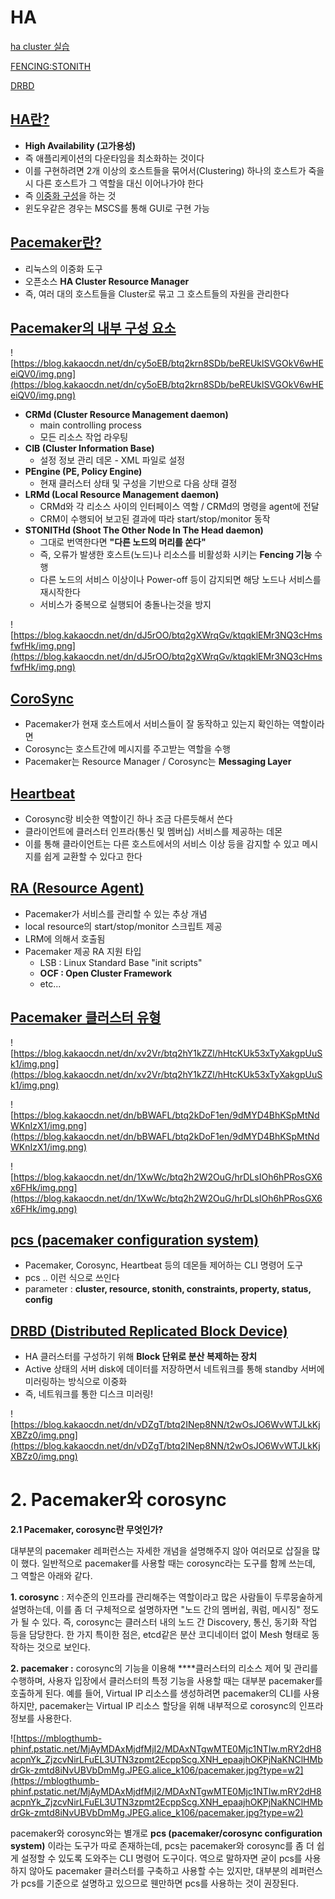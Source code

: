# HA

[ha cluster 실습](HA%2067acf272b69b4bd187aeaeae76f6c04c/ha%20cluster%20%E1%84%89%E1%85%B5%E1%86%AF%E1%84%89%E1%85%B3%E1%86%B8%20f3d2721c73d64dda9cd8ffd72905ac4a.md)

[FENCING:STONITH](HA%2067acf272b69b4bd187aeaeae76f6c04c/FENCING%20STONITH%20cf899e41831149f1930427ea93dcb938.md)

[DRBD](HA%2067acf272b69b4bd187aeaeae76f6c04c/DRBD%2038b1738368cc431bbaaa7918cf52e9b2.md)

## **[HA란?](https://honglab.tistory.com/126#HA%EB%-E%--%-F)**

- **High Availability (고가용성)**
- 즉 애플리케이션의 다운타임을 최소화하는 것이다
- 이를 구현하려면 2개 이상의 호스트들을 묶어서(Clustering) 하나의 호스트가 죽을 시 다른 호스트가 그 역할을 대신 이어나가야 한다
- 즉 [이중화 구성](https://run-it.tistory.com/41)을 하는 것
- 윈도우같은 경우는 MSCS를 통해 GUI로 구현 가능

## **[Pacemaker란?](https://honglab.tistory.com/126#Pacemaker%EB%-E%--%-F)**

- 리눅스의 이중화 도구
- 오픈소스 **HA Cluster Resource Manager**
- 즉, 여러 대의 호스트들을 Cluster로 묶고 그 호스트들의 자원을 관리한다

## **[Pacemaker의 내부 구성 요소](https://honglab.tistory.com/126#Pacemaker%EC%-D%--%--%EB%--%B-%EB%B-%--%--%EA%B-%AC%EC%--%B-%--%EC%-A%--%EC%--%-C)**

![https://blog.kakaocdn.net/dn/cy5oEB/btq2krn8SDb/beREUklSVGOkV6wHEeiQV0/img.png](https://blog.kakaocdn.net/dn/cy5oEB/btq2krn8SDb/beREUklSVGOkV6wHEeiQV0/img.png)

- **CRMd (Cluster Resource Management daemon)**
    - main controlling process
    - 모든 리소스 작업 라우팅
- **CIB (Cluster Information Base)**
    - 설정 정보 관리 데몬 - XML 파일로 설정
- **PEngine (PE, Policy Engine)**
    - 현재 클러스터 상태 및 구성을 기반으로 다음 상태 결정
- **LRMd (Local Resource Management daemon)**
    - CRMd와 각 리소스 사이의 인터페이스 역할 / CRMd의 명령을 agent에 전달
    - CRM이 수행되어 보고된 결과에 따라 start/stop/monitor 동작
- **STONITHd (Shoot The Other Node In The Head daemon)**
    - 그대로 번역한다면 **"다른 노드의 머리를 쏜다"**
    - 즉, 오류가 발생한 호스트(노드)나 리소스를 비활성화 시키는 **Fencing 기능** 수행
    - 다른 노드의 서비스 이상이나 Power-off 등이 감지되면 해당 노드나 서비스를 재시작한다
    - 서비스가 중복으로 실행되어 충돌나는것을 방지

![https://blog.kakaocdn.net/dn/dJ5rOO/btq2gXWrqGv/ktqqklEMr3NQ3cHmsfwfHk/img.png](https://blog.kakaocdn.net/dn/dJ5rOO/btq2gXWrqGv/ktqqklEMr3NQ3cHmsfwfHk/img.png)

## **[CoroSync](https://honglab.tistory.com/126#CoroSync)**

- Pacemaker가 현재 호스트에서 서비스들이 잘 동작하고 있는지 확인하는 역할이라면
- Corosync는 호스트간에 메시지를 주고받는 역할을 수행
- Pacemaker는 Resource Manager / Corosync는 **Messaging Layer**

## **[Heartbeat](https://honglab.tistory.com/126#Heartbeat)**

- Corosync랑 비슷한 역할이긴 하나 조금 다른듯해서 쓴다
- 클라이언트에 클러스터 인프라(통신 및 멤버십) 서비스를 제공하는 데몬
- 이를 통해 클라이언트는 다른 호스트에서의 서비스 이상 등을 감지할 수 있고 메시지를 쉽게 교환할 수 있다고 한다

## **[RA (Resource Agent)](https://honglab.tistory.com/126#RA%---Resource%--Agent-)**

- Pacemaker가 서비스를 관리할 수 있는 추상 개념
- local resource의 start/stop/monitor 스크립트 제공
- LRM에 의해서 호출됨
- Pacemaker 제공 RA 지원 타입
    - LSB : Linux Standard Base "init scripts"
    - **OCF : Open Cluster Framework**
    - etc...

## **[Pacemaker 클러스터 유형](https://honglab.tistory.com/126#Pacemaker%--%ED%--%B-%EB%-F%AC%EC%-A%A-%ED%--%B-%--%EC%-C%A-%ED%--%--)**

![https://blog.kakaocdn.net/dn/xv2Vr/btq2hY1kZZl/hHtcKUk53xTyXakgpUuSk1/img.png](https://blog.kakaocdn.net/dn/xv2Vr/btq2hY1kZZl/hHtcKUk53xTyXakgpUuSk1/img.png)

![https://blog.kakaocdn.net/dn/bBWAFL/btq2kDoF1en/9dMYD4BhKSpMtNdWKnIzX1/img.png](https://blog.kakaocdn.net/dn/bBWAFL/btq2kDoF1en/9dMYD4BhKSpMtNdWKnIzX1/img.png)

![https://blog.kakaocdn.net/dn/1XwWc/btq2h2W2OuG/hrDLsIOh6hPRosGX6x6FHk/img.png](https://blog.kakaocdn.net/dn/1XwWc/btq2h2W2OuG/hrDLsIOh6hPRosGX6x6FHk/img.png)

## **[pcs (pacemaker configuration system)](https://honglab.tistory.com/126#pcs%---pacemaker%--configuration%--system-)**

- Pacemaker, Corosync, Heartbeat 등의 데몬들 제어하는 CLI 명령어 도구
- pcs <parameter1> <parameter2> .. 이런 식으로 쓰인다
- parameter : **cluster, resource, stonith, constraints, property, status, config**

## **[DRBD (Distributed Replicated Block Device)](https://honglab.tistory.com/126#DRBD%---Distributed%--Replicated%--Block%--Device-)**

- HA 클러스터를 구성하기 위해 **Block 단위로 분산 복제하는 장치**
- Active 상태의 서버 disk에 데이터를 저장하면서 네트워크를 통해 standby 서버에 미러링하는 방식으로 이중화
- 즉, 네트워크를 통한 디스크 미러링!

![https://blog.kakaocdn.net/dn/vDZgT/btq2INep8NN/t2wOsJO6WvWTJLkKjXBZz0/img.png](https://blog.kakaocdn.net/dn/vDZgT/btq2INep8NN/t2wOsJO6WvWTJLkKjXBZz0/img.png)

# **2. Pacemaker와 corosync**

**2.1 Pacemaker, corosync란 무엇인가?**

대부분의 pacemaker 레퍼런스는 자세한 개념을 설명해주지 않아 여러모로 삽질을 많이 했다. 일반적으로 pacemaker를 사용할 때는 corosync라는 도구를 함께 쓰는데, 그 역할은 아래와 같다.

**1. corosync** : 저수준의 인프라를 관리해주는 역할이라고 많은 사람들이 두루뭉술하게 설명하는데, 이를 좀 더 구체적으로 설명하자면 "노드 간의 멤버쉽, 쿼럼, 메시징" 정도가 될 수 있다. 즉, corosync는 클러스터 내의 노드 간 Discovery, 통신, 동기화 작업 등을 담당한다. 한 가지 특이한 점은, etcd같은 분산 코디네이터 없이 Mesh 형태로 동작하는 것으로 보인다.

**2. pacemaker :** corosync의 기능을 이용해 ****클러스터의 리소스 제어 및 관리를 수행하며, 사용자 입장에서 클러스터의 특정 기능을 사용할 때는 대부분 pacemaker를 호출하게 된다. 예를 들어, Virtual IP 리소스를 생성하려면 pacemaker의 CLI를 사용하지만, pacemaker는 Virtual IP 리소스 할당을 위해 내부적으로 corosync의 인프라 정보를 사용한다.

![https://mblogthumb-phinf.pstatic.net/MjAyMDAxMjdfMjI2/MDAxNTgwMTE0Mjc1NTIw.mRY2dH8acpnYk_ZjzcvNirLFuEL3UTN3zpmt2EcppScg.XNH_epaajhOKPjNaKNClHMbdrGk-zmtd8iNvUBVbDmMg.JPEG.alice_k106/pacemaker.jpg?type=w2](https://mblogthumb-phinf.pstatic.net/MjAyMDAxMjdfMjI2/MDAxNTgwMTE0Mjc1NTIw.mRY2dH8acpnYk_ZjzcvNirLFuEL3UTN3zpmt2EcppScg.XNH_epaajhOKPjNaKNClHMbdrGk-zmtd8iNvUBVbDmMg.JPEG.alice_k106/pacemaker.jpg?type=w2)

pacemaker와 corosync와는 별개로 **pcs (pacemaker/corosync configuration system)** 이라는 도구가 따로 존재하는데, pcs는 pacemaker와 corosync를 좀 더 쉽게 설정할 수 있도록 도와주는 CLI 명령어 도구이다. 역으로 말하자면 굳이 pcs를 사용하지 않아도 pacemaker 클러스터를 구축하고 사용할 수는 있지만, 대부분의 레퍼런스가 pcs를 기준으로 설명하고 있으므로 웬만하면 pcs를 사용하는 것이 권장된다.